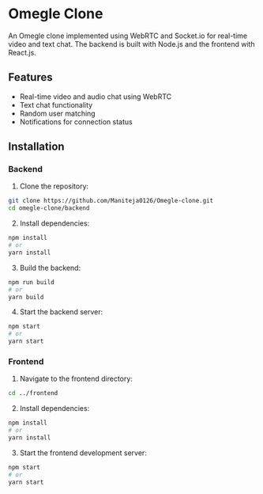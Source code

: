 # Omegle Clone

An Omegle clone implemented using WebRTC and Socket.io for real-time video and text chat. The backend is built with Node.js and the frontend with React.js.

## Features

- Real-time video and audio chat using WebRTC
- Text chat functionality
- Random user matching
- Notifications for connection status


## Installation

### Backend

1. Clone the repository:

```bash
git clone https://github.com/Maniteja0126/Omegle-clone.git
cd omegle-clone/backend
```

2. Install dependencies:

```bash
npm install
# or
yarn install
```
3. Build the backend:
```bash
npm run build
# or
yarn build
```

4. Start the backend server:
```bash
npm start
# or
yarn start
```

### Frontend
1. Navigate to the frontend directory:
```bash
cd ../frontend
```

2. Install dependencies:
```bash
npm install
# or
yarn install
```

3. Start the frontend development server:
```bash
npm start
# or
yarn start
```



